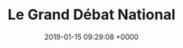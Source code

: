 ---
title: Le Grand Débat National
link: https://granddebat.fr
description: https://granddebat.fr
outil:
- CapCollectif
screenshot: granddebat.png
date: 2019-01-15 09:29:08 +0000
in_progress: true
---